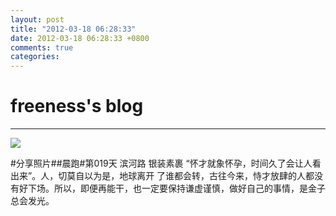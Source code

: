 ```yaml
---
layout: post
title: "2012-03-18 06:28:33"
date: 2012-03-18 06:28:33 +0800
comments: true
categories: 
---
```


# freeness's blog

----------

![](http://okqmqrbgo.bkt.clouddn.com/201203180628331.jpg)

>
\#分享照片\#\#晨跑\#第019天 滨河路 银装素裹
 “怀才就象怀孕，时间久了会让人看出来”。人，切莫自以为是，地球离开 了谁都会转，古往今来，恃才放肆的人都没有好下场。所以，即便再能干，也一定要保持谦虚谨慎，做好自己的事情，是金子总会发光。